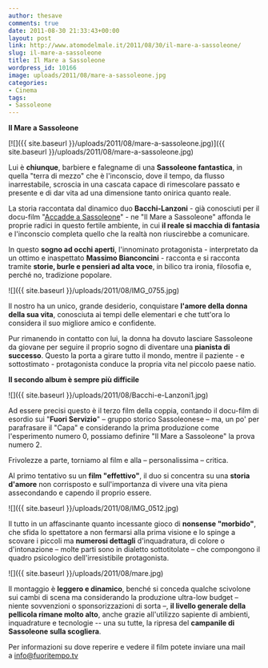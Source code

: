 ```yaml
---
author: thesave
comments: true
date: 2011-08-30 21:33:43+00:00
layout: post
link: http://www.atomodelmale.it/2011/08/30/il-mare-a-sassoleone/
slug: il-mare-a-sassoleone
title: Il Mare a Sassoleone
wordpress_id: 10166
image: uploads/2011/08/mare-a-sassoleone.jpg
categories:
- Cinema
tags:
- Sassoleone
---
```


**Il Mare a Sassoleone**

[![]({{ site.baseurl }}/uploads/2011/08/mare-a-sassoleone.jpg)]({{ site.baseurl }}/uploads/2011/08/mare-a-sassoleone.jpg)

Lui è **chiunque**, barbiere e falegname di una **Sassoleone fantastica**, in quella "terra di mezzo" che è l'inconscio, dove il tempo, da flusso inarrestabile, scroscia in una cascata capace di rimescolare passato e presente e di dar vita ad una dimensione tanto onirica quanto reale.

La storia raccontata dal dinamico duo **Bacchi-Lanzoni** - già conosciuti per il docu-film "[Accadde a Sassoleone](/2010/08/20/accadde-a-sassoleone/)" - ne "Il Mare a Sassoleone" affonda le proprie radici in questo fertile ambiente, in cui **il reale si macchia di fantasia** e l'inconscio completa quello che la realtà non riuscirebbe a comunicare.

In questo **sogno ad occhi aperti**, l'innominato protagonista - interpretato da un ottimo e inaspettato **Massimo Bianconcini** - racconta e si racconta tramite **storie, burle e pensieri ad alta voce**, in bilico tra ironia, filosofia e, perché no, tradizione popolare.

![]({{ site.baseurl }}/uploads/2011/08/IMG_0755.jpg)

Il nostro ha un unico, grande desiderio, conquistare **l'amore della donna della sua vita**, conosciuta ai tempi delle elementari e che tutt'ora lo considera il suo migliore amico e confidente.

Pur rimanendo in contatto con lui, la donna ha dovuto lasciare Sassoleone da giovane per seguire il proprio sogno di diventare una **pianista di successo**. Questo la porta a girare tutto il mondo, mentre il paziente - e sottostimato - protagonista conduce la propria vita nel piccolo paese natio.

**Il secondo album è sempre più difficile**

![]({{ site.baseurl }}/uploads/2011/08/Bacchi-e-Lanzoni1.jpg)

Ad essere precisi questo è il terzo film della coppia, contando il docu-film di esordio sui "**Fuori Servizio**" – gruppo storico Sassoleonese – ma, un po' per parafrasare il "Capa" e considerando la prima produzione come l'esperimento numero 0, possiamo definire "Il Mare a Sassoleone" la prova numero 2.

Frivolezze a parte, torniamo al film e alla – personalissima – critica.

Al primo tentativo su un **film "effettivo"**, il duo si concentra su una **storia d'amore** non corrisposto e sull'importanza di vivere una vita piena assecondando e capendo il proprio essere.

![]({{ site.baseurl }}/uploads/2011/08/IMG_0512.jpg)

Il tutto in un affascinante quanto incessante gioco di **nonsense "morbido"**, che sfida lo spettatore a non fermarsi alla prima visione e lo spinge a scovare i piccoli ma **numerosi dettagli** d'inquadratura, di colore o d'intonazione – molte parti sono in dialetto sottotitolate – che compongono il quadro psicologico dell'irresistibile protagonista.

![]({{ site.baseurl }}/uploads/2011/08/mare.jpg)

Il montaggio è **leggero e dinamico**, benché si conceda qualche scivolone sui cambi di scena ma considerando la produzione ultra-low budget – niente sovvenzioni o sponsorizzazioni di sorta –, **il livello generale della pellicola rimane molto alto**, anche grazie all'utilizzo sapiente di ambienti, inquadrature e tecnologie -- una su tutte, la ripresa del **campanile di Sassoleone sulla scogliera**.

Per informazioni su dove reperire e vedere il film potete inviare una mail a [info@fuoritempo.tv](mailto:info@fuoritempo.tv)
